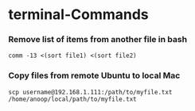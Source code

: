 # terminal-Commands


### Remove list of items from another file in bash

```
comm -13 <(sort file1) <(sort file2)
```

### Copy files from remote Ubuntu to local Mac

```
scp username@192.168.1.111:/path/to/myfile.txt /home/anoop/local/path/to/myfile.txt
```

